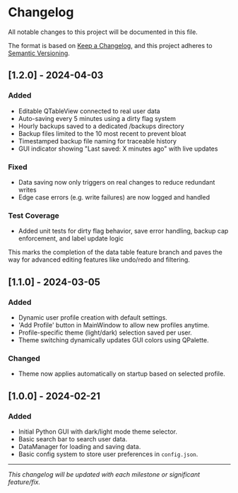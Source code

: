 # Changelog

All notable changes to this project will be documented in this file.

The format is based on [Keep a Changelog](https://keepachangelog.com/en/1.0.0/), and this project adheres to [Semantic Versioning](https://semver.org/spec/v2.0.0.html).

## [1.2.0] - 2024-04-03
### Added
- Editable QTableView connected to real user data
- Auto-saving every 5 minutes using a dirty flag system
- Hourly backups saved to a dedicated /backups directory
- Backup files limited to the 10 most recent to prevent bloat
- Timestamped backup file naming for traceable history
- GUI indicator showing "Last saved: X minutes ago" with live updates

### Fixed
- Data saving now only triggers on real changes to reduce redundant writes
- Edge case errors (e.g. write failures) are now logged and handled

### Test Coverage
- Added unit tests for dirty flag behavior, save error handling, backup cap enforcement, and label update logic

This marks the completion of the data table feature branch and paves the way for advanced editing features like undo/redo and filtering.

## [1.1.0] - 2024-03-05
### Added
- Dynamic user profile creation with default settings.
- 'Add Profile' button in MainWindow to allow new profiles anytime.
- Profile-specific theme (light/dark) selection saved per user.
- Theme switching dynamically updates GUI colors using QPalette.

### Changed
- Theme now applies automatically on startup based on selected profile.

## [1.0.0] - 2024-02-21
### Added
- Initial Python GUI with dark/light mode theme selector.
- Basic search bar to search user data.
- DataManager for loading and saving data.
- Basic config system to store user preferences in `config.json`.

---

_This changelog will be updated with each milestone or significant feature/fix._
